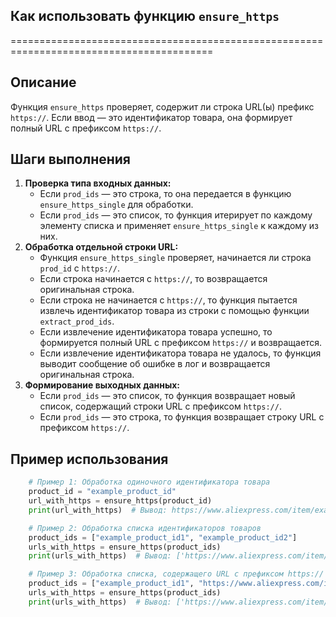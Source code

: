 ## Как использовать функцию `ensure_https`
=========================================================================================

Описание
-------------------------
Функция `ensure_https` проверяет, содержит ли строка URL(ы) префикс `https://`. Если ввод — это идентификатор товара, она формирует полный URL с префиксом `https://`.

Шаги выполнения
-------------------------
1. **Проверка типа входных данных:** 
    - Если `prod_ids` — это строка, то она передается в функцию `ensure_https_single` для обработки.
    - Если `prod_ids` — это список, то функция итерирует по каждому элементу списка и применяет `ensure_https_single` к каждому из них. 
2. **Обработка отдельной строки URL:** 
    - Функция `ensure_https_single` проверяет, начинается ли строка `prod_id` с `https://`.
    - Если строка начинается с `https://`, то возвращается оригинальная строка.
    - Если строка не начинается с `https://`, то функция пытается извлечь идентификатор товара из строки с помощью функции `extract_prod_ids`. 
    - Если извлечение идентификатора товара успешно, то формируется полный URL с префиксом `https://` и возвращается.
    - Если извлечение идентификатора товара не удалось, то функция выводит сообщение об ошибке в лог и возвращается оригинальная строка. 
3. **Формирование выходных данных:**
    - Если `prod_ids` — это список, то функция возвращает новый список, содержащий строки URL с префиксом `https://`.
    - Если `prod_ids` — это строка, то функция возвращает строку URL с префиксом `https://`.

Пример использования
-------------------------

```python
    # Пример 1: Обработка одиночного идентификатора товара
    product_id = "example_product_id"
    url_with_https = ensure_https(product_id)
    print(url_with_https)  # Вывод: https://www.aliexpress.com/item/example_product_id.html

    # Пример 2: Обработка списка идентификаторов товаров
    product_ids = ["example_product_id1", "example_product_id2"]
    urls_with_https = ensure_https(product_ids)
    print(urls_with_https)  # Вывод: ['https://www.aliexpress.com/item/example_product_id1.html', 'https://www.aliexpress.com/item/example_product_id2.html']

    # Пример 3: Обработка списка, содержащего URL с префиксом https://
    product_ids = ["example_product_id1", "https://www.aliexpress.com/item/example_product_id2.html"]
    urls_with_https = ensure_https(product_ids)
    print(urls_with_https)  # Вывод: ['https://www.aliexpress.com/item/example_product_id1.html', 'https://www.aliexpress.com/item/example_product_id2.html']
```